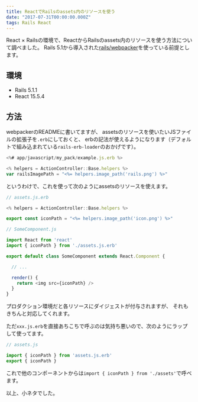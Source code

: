 ```yaml
---
title: ReactでRailsのassets内のリソースを使う
date: "2017-07-31T00:00:00.000Z"
tags: Rails React
---
```


React × Railsの環境で、ReactからRailsのassets内のリソースを使う方法について調べました。
Rails 5.1から導入された[rails/webpacker](https://github.com/rails/webpacker)を使っている前提とします。

## **環境**

* Rails 5.1.1
* React 15.5.4

## **方法**

webpackerのREADMEに書いてますが、
assetsのリソースを使いたいJSファイルの拡張子を`.erb`にしておくと、
erbの記法が使えるようになります（デフォルトで組み込まれている`rails-erb-loader`のおかげです）。

```js
<%# app/javascript/my_pack/example.js.erb %>

<% helpers = ActionController::Base.helpers %>
var railsImagePath = "<%= helpers.image_path('rails.png') %>"
```

というわけで、これを使って次のようにassetsのリソースを使えます。

```js
// assets.js.erb

<% helpers = ActionController::Base.helpers %>

export const iconPath = "<%= helpers.image_path('icon.png') %>"
```

```js
// SomeComponent.js

import React from 'react'
import { iconPath } from './assets.js.erb'

export default class SomeComponent extends React.Component {

  // ...

  render() {
    return <img src={iconPath} />
  }
}
```

プロダクション環境だと各リソースにダイジェストが付与されますが、
それもきちんと対応してくれます。

ただ`xxx.js.erb`を直接あちこちで呼ぶのは気持ち悪いので、次のようにラップして使ってます。

```js
// assets.js

import { iconPath } from 'assets.js.erb'
export { iconPath }
```

これで他のコンポーネントからは`import { iconPath } from './assets'`で呼べます。

以上、小ネタでした。
